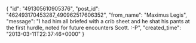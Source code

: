  {
   "id": "491305610905376",
   "post_id": "462493170453287_490962517606352",
   "from_name": "Maximus Legis",
   "message": "I had him all briefed with a crib sheet and he shat his pants at the first hurdle, noted for future encounters Scott. :-P",
   "created_time": "2013-03-11T22:37:46+0000"
 }
